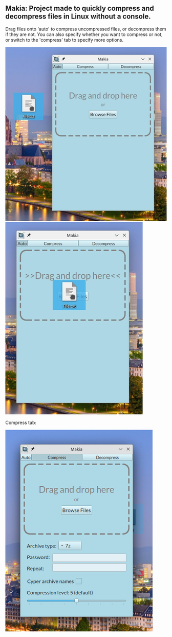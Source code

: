  
## Makia: Project made to quickly compress and decompress files in Linux without a console.

Drag files onto 'auto' to compress uncompressed files, or decompress them if they are not. You can also specify whether you want to compress or not, or switch to the 'compress' tab to specify more options.


![](https://github.com/DanielFlotte/DemonstrationSamples/blob/main/ProyectoMakia/SampleScreenshots/before_drag.png)
![](https://github.com/DanielFlotte/DemonstrationSamples/blob/main/ProyectoMakia/SampleScreenshots/dragging.png)

Compress tab:

![](https://github.com/DanielFlotte/DemonstrationSamples/blob/main/ProyectoMakia/SampleScreenshots/compress_tab.png)
